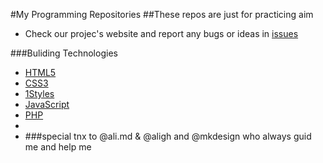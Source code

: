 #My Programming Repositories
##These repos are just for practicing aim 

* Check our projec's website and report any bugs or ideas in [issues](https://github.com/Cyrus-krc/My-Web-programming/issues)

###Buliding Technologies
* [HTML5](http://ali.md/wiki/html5)
* [CSS3](http://ali.md/css3ref)
* [1Styles](http://ali.md/1styles)
* [JavaScript](http://ali.md/wiki/javascript)
* [PHP](http://ali.md/php)
* 
* ###special tnx to @ali.md & @aligh and @mkdesign who always guid me and help me 
